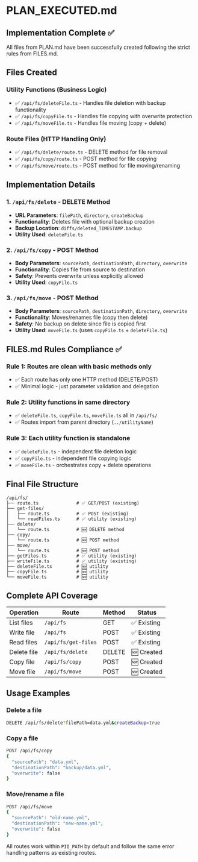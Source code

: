 # PLAN_EXECUTED.md

## Implementation Complete ✅

All files from PLAN.md have been successfully created following the strict rules from FILES.md.

## Files Created

### Utility Functions (Business Logic)

- ✅ `/api/fs/deleteFile.ts` - Handles file deletion with backup functionality
- ✅ `/api/fs/copyFile.ts` - Handles file copying with overwrite protection
- ✅ `/api/fs/moveFile.ts` - Handles file moving (copy + delete)

### Route Files (HTTP Handling Only)

- ✅ `/api/fs/delete/route.ts` - DELETE method for file removal
- ✅ `/api/fs/copy/route.ts` - POST method for file copying
- ✅ `/api/fs/move/route.ts` - POST method for file moving/renaming

## Implementation Details

### 1. `/api/fs/delete` - DELETE Method

- **URL Parameters**: `filePath`, `directory`, `createBackup`
- **Functionality**: Deletes file with optional backup creation
- **Backup Location**: `diffs/deleted_TIMESTAMP.backup`
- **Utility Used**: `deleteFile.ts`

### 2. `/api/fs/copy` - POST Method

- **Body Parameters**: `sourcePath`, `destinationPath`, `directory`, `overwrite`
- **Functionality**: Copies file from source to destination
- **Safety**: Prevents overwrite unless explicitly allowed
- **Utility Used**: `copyFile.ts`

### 3. `/api/fs/move` - POST Method

- **Body Parameters**: `sourcePath`, `destinationPath`, `directory`, `overwrite`
- **Functionality**: Moves/renames file (copy then delete)
- **Safety**: No backup on delete since file is copied first
- **Utility Used**: `moveFile.ts` (uses `copyFile.ts` + `deleteFile.ts`)

## FILES.md Rules Compliance ✅

### Rule 1: Routes are clean with basic methods only

- ✅ Each route has only one HTTP method (DELETE/POST)
- ✅ Minimal logic - just parameter validation and delegation

### Rule 2: Utility functions in same directory

- ✅ `deleteFile.ts`, `copyFile.ts`, `moveFile.ts` all in `/api/fs/`
- ✅ Routes import from parent directory (`../utilityName`)

### Rule 3: Each utility function is standalone

- ✅ `deleteFile.ts` - independent file deletion logic
- ✅ `copyFile.ts` - independent file copying logic
- ✅ `moveFile.ts` - orchestrates copy + delete operations

## Final File Structure

```
/api/fs/
├── route.ts              # ✅ GET/POST (existing)
├── get-files/
│   ├── route.ts          # ✅ POST (existing)
│   └── readFiles.ts      # ✅ utility (existing)
├── delete/
│   └── route.ts          # 🆕 DELETE method
├── copy/
│   └── route.ts          # 🆕 POST method
├── move/
│   └── route.ts          # 🆕 POST method
├── getFiles.ts           # ✅ utility (existing)
├── writeFile.ts          # ✅ utility (existing)
├── deleteFile.ts         # 🆕 utility
├── copyFile.ts           # 🆕 utility
└── moveFile.ts           # 🆕 utility
```

## Complete API Coverage

| Operation   | Route               | Method | Status      |
| ----------- | ------------------- | ------ | ----------- |
| List files  | `/api/fs`           | GET    | ✅ Existing |
| Write file  | `/api/fs`           | POST   | ✅ Existing |
| Read files  | `/api/fs/get-files` | POST   | ✅ Existing |
| Delete file | `/api/fs/delete`    | DELETE | 🆕 Created  |
| Copy file   | `/api/fs/copy`      | POST   | 🆕 Created  |
| Move file   | `/api/fs/move`      | POST   | 🆕 Created  |

## Usage Examples

### Delete a file

```bash
DELETE /api/fs/delete?filePath=data.yml&createBackup=true
```

### Copy a file

```bash
POST /api/fs/copy
{
  "sourcePath": "data.yml",
  "destinationPath": "backup/data.yml",
  "overwrite": false
}
```

### Move/rename a file

```bash
POST /api/fs/move
{
  "sourcePath": "old-name.yml",
  "destinationPath": "new-name.yml",
  "overwrite": false
}
```

All routes work within `PII_PATH` by default and follow the same error handling patterns as existing routes.
